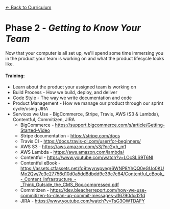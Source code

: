 [← Back to Curriculum](./)

# Phase 2 - *Getting to Know Your Team*

Now that your computer is all set up, we'll spend some time immersing you in the product your team is working on and what the product lifecycle looks like.

#### **Training:**
* Learn about the product your assigned team is working on 
* Build Process - How we build, deploy, and deliver
* Code Style - The way we write documentation and code
* Product Management - How we manage our product through our sprint cycle/using JIRA
* Services we Use - BigCommerce, Stripe, Travis, AWS (S3 & Lambda), Contentful, Commitizen, JIRA 
    - BigCommerce - https://support.bigcommerce.com/s/article/Getting-Started-Video
    - Stripe documentation - https://stripe.com/docs
    - Travis CI - https://docs.travis-ci.com/user/for-beginners/
    - AWS S3 - https://aws.amazon.com/s3/?nc2=h_m1
    - AWS Lambda - https://aws.amazon.com/lambda/
    - Contentful - https://www.youtube.com/watch?v=LOcSLS9T6NI
    - Contentful eBook - https://assets.ctfassets.net/fo9twyrwpveg/6WNP8YhQQ0eGUo0KUMo2Qw/7e3c27756d10d0a5dd8dbdd9e39c7c84/Contentful_eBook_-_Content_Infrastructure_-_Think_Outside_the_CMS_Box.compressed.pdf
    - Commitizen - https://dev.bleacherreport.com/how-we-use-commitizen-to-clean-up-commit-messages-a16790dcd2fd
    - JIRA - https://www.youtube.com/watch?v=TsG3OWTDAFY